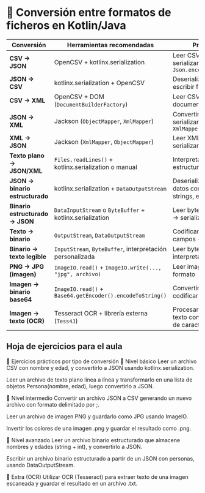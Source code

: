 # 🔹 Conversión entre formatos de ficheros en Kotlin/Java

| Conversión                     | Herramientas recomendadas                                   | Proceso resumido                                                                 |
|-------------------------------|--------------------------------------------------------------|----------------------------------------------------------------------------------|
| **CSV → JSON**                | OpenCSV + kotlinx.serialization                              | Leer CSV → mapear a objetos → serializar con `Json.encodeToString`              |
| **JSON → CSV**                | kotlinx.serialization + OpenCSV                             | Deserializar JSON a objetos → escribir filas CSV                                |
| **CSV → XML**                 | OpenCSV + DOM (`DocumentBuilderFactory`)                    | Leer CSV → construir documento XML nodo a nodo                                  |
| **JSON → XML**                | Jackson (`ObjectMapper`, `XmlMapper`)                        | Convertir JSON a objeto → serializar con `XmlMapper.writeValueAsString()`       |
| **XML → JSON**                | Jackson (`XmlMapper`, `ObjectMapper`)                        | Leer XML como objeto → serializar como JSON                                     |
| **Texto plano → JSON/XML**    | `Files.readLines()` + kotlinx.serialization o manual         | Interpretar el texto → mapear a estructura → serializar                         |
| **JSON → binario estructurado**| kotlinx.serialization + `DataOutputStream`                  | Deserializar JSON → escribir datos con tipo fijo (enteros, strings, etc.)       |
| **Binario estructurado → JSON**| `DataInputStream` o `ByteBuffer` + kotlinx.serialization    | Leer bytes → construir objetos → serializar a JSON                              |
| **Texto → binario**           | `OutputStream`, `DataOutputStream`                          | Codificar texto (ej. UTF-8) o campos → guardar en binario                       |
| **Binario → texto legible**   | `InputStream`, `ByteBuffer`, interpretación personalizada     | Leer bytes → convertir a texto interpretando la estructura                      |
| **PNG → JPG (imagen)**        | `ImageIO.read()` + `ImageIO.write(..., "jpg", archivo)`     | Leer imagen → guardar con otro formato                                          |
| **Imagen → binario base64**   | `ImageIO.read()` + `Base64.getEncoder().encodeToString()`    | Convertir imagen a bytes → codificarlos como texto                              |
| **Imagen → texto (OCR)**      | Tesseract OCR + librería externa (`Tess4J`)                  | Procesar imagen → extraer texto con reconocimiento óptico de caracteres         |


## Hoja de ejercicios para el aula
   
🧪 Ejercicios prácticos por tipo de conversión
📝 Nivel básico
Leer un archivo CSV con nombre y edad, y convertirlo a JSON usando kotlinx.serialization.

Leer un archivo de texto plano línea a línea y transformarlo en una lista de objetos Persona(nombre, edad), luego convertirlo a JSON.

🧱 Nivel intermedio
Convertir un archivo JSON a CSV generando un nuevo archivo con formato delimitado por ;.

Leer un archivo de imagen PNG y guardarlo como JPG usando ImageIO.

Invertir los colores de una imagen .png y guardar el resultado como .png.

🧩 Nivel avanzado
Leer un archivo binario estructurado que almacene nombres y edades (string + int), y convertirlo a JSON.

Escribir un archivo binario estructurado a partir de un JSON con personas, usando DataOutputStream.

🧠 Extra (OCR)
Utilizar OCR (Tesseract) para extraer texto de una imagen escaneada y guardar el resultado en un archivo .txt.

